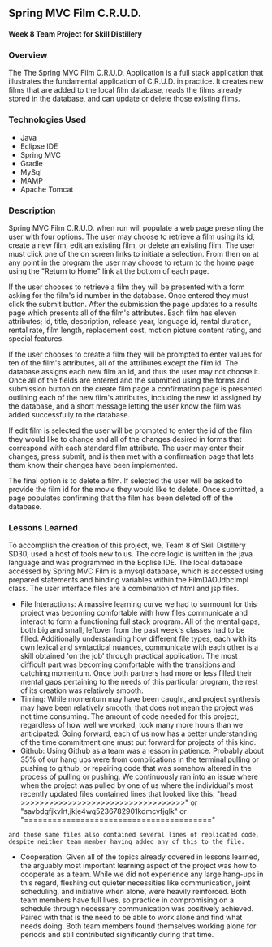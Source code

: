 ## Spring MVC Film C.R.U.D.

#### Week 8 Team Project for Skill Distillery

### Overview
 The The Spring MVC Film C.R.U.D. Application is a full stack application that illustrates the fundamental application of C.R.U.D. in practice. It creates new films that are added to the local film database, reads the films already stored in the database, and can update or delete those existing films.

### Technologies Used

* Java
* Eclipse IDE
* Spring MVC
* Gradle
* MySql
* MAMP
* Apache Tomcat

### Description
Spring MVC Film C.R.U.D. when run will populate a web page presenting the user with four options. The user may choose to retrieve a film using its id, create a new film, edit an existing film, or delete an existing film. The user must click one of the on screen links to initiate a selection. From then on at any point in the program the user may choose to return to the home page using the "Return to Home" link at the bottom of each page.

If the user chooses to retrieve a film they will be presented with a form asking for the film's id number in the database. Once entered they must click the submit button. After the submission the page updates to a results page which presents all of the film's attributes. Each film has eleven attributes; id, title, description, release year, language id, rental duration, rental rate, film length, replacement cost, motion picture content rating, and special features.

If the user chooses to create a film they will be prompted to enter values for ten of the film's attributes, all of the attributes except the film id. The database assigns each new film an id, and thus the user may not choose it. Once all of the fields are entered and the submitted using the forms and submission button on the create film page a confirmation page is presented outlining each of the new film's attributes, including the new id assigned by the database, and a short message letting the user know the film was added successfully to the database.

If edit film is selected the user will be prompted to enter the id of the film they would like to change and all of the changes desired in forms that correspond with each standard film attribute. The user may enter their changes, press submit, and is then met with a confirmation page that lets them know their changes have been implemented.

The final option is to delete a film. If selected the user will be asked to provide the film id for the movie they would like to delete. Once submitted, a page populates confirming that the film has been deleted off of the database.

### Lessons Learned
 To accomplish the creation of this project, we, Team 8 of Skill Distillery SD30, used a host of tools new to us. The core logic is written in the java language and was programmed in the Ecplise IDE. The local database accessed by Spring MVC Film is a mysql database, which is accessed using prepared statements and binding variables within the FilmDAOJdbcImpl class. The user interface files are a combination of html and jsp files.

   * File Interactions: A massive learning curve we had to surmount for this project was becoming comfortable with how files communicate and interact to form a functioning full stack program. All of the mental gaps, both big and small, leftover from the past week's classes had to be filled. Additionally understanding how different file types, each with its own lexical and syntactical nuances, communicate with each other is a skill obtained 'on the job' through practical application. The most difficult part was becoming comfortable with the transitions and catching momentum. Once both partners had more or less filled their mental gaps pertaining to the needs of this particular program, the rest of its creation was relatively smooth.
   * Timing: While momentum may have been caught, and project synthesis may have been relatively smooth, that does not mean the project was not time consuming. The amount of code needed for this project, regardless of how well we worked, took many more hours than we anticipated. Going forward, each of us now has a better understanding of the time commitment one must put forward for projects of this kind.
   * Github: Using Github as a team was a lesson in patience. Probably about 35% of our hang ups were from complications in the terminal pulling or pushing to github, or repairing code that was somehow altered in the process of pulling or pushing. We continuously ran into an issue where when the project was pulled by one of us where the individual's most recently updated files contained lines that looked like this:
      "head >>>>>>>>>>>>>>>>>>>>>>>>>>>>>>>>>>>"
                        or
      "savbdgfjkvlrt,jkje4wq5236782901kdmcvfjglk"
                        or
      "========================================"

    and those same files also contained several lines of replicated code, despite neither team member having added any of this to the file.   
   * Cooperation: Given all of the topics already covered in lessons learned, the arguably most important learning aspect of the project was how to cooperate as a team. While we did not experience any large hang-ups in this regard, fleshing out quieter necessities like communication, joint scheduling, and initiative when alone, were heavily reinforced. Both team members have full lives, so practice in compromising on a schedule through necessary communication was positively achieved. Paired with that is the need to be able to work alone and find what needs doing. Both team members found themselves working alone for periods and still contributed significantly during that time.
